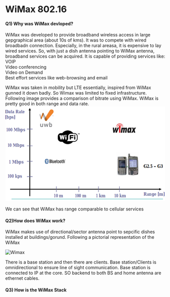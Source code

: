 # WiMax 802.16
#### Q1) Why was WiMax devloped?

WiMax was developed to provide broadband wireless access in large gepgraphical area (about 10s of kms).
It was to compete with wired broadbadn connection. Especially, in the rural areasa, it is expensive to lay wired services.
So, with just a dish antenna pointing to WiMax antenna, broadband services can be acquired. It is capable of providing services like:<br/>
VOIP<br/>
Video conferencing<br/>
Video on Demand<br/>
Best effort services like web-browsing and email<br/>

WiMax was taken in mobility but
LTE essentially, inspired from WiMax gunned it down badly. So Wimax was limited to fixed infrastructure.
Following image provides a comparison of bitrate using WiMax. WiMax is pretty good in both range and data rate.
![Wimax](https://github.com/NeetishPathak/Wireless-Communication/blob/master/WiMax/Screenshot%20from%202017-04-24%2021-13-34.png)

We can see that WiMax has range comparable to cellular services

#### Q2)How does WiMax work?

WiMax makes use of directional/sector antenna point to sepcific dishes installed at buildings/gorund. Following a pictorial representation of the WiMax <br/>

![Wimax](http://www.rfwel.com/images/Gemtek_WiMax_WIXD.gif)

There is a base station and then there are clients. Base station/Clients is omnidirectional to ensure line of sight communication.
Base station is connected to IP at the core. SO backend to both BS and home antenna are ethernet cables.


#### Q3) How is the WiMax Stack 


